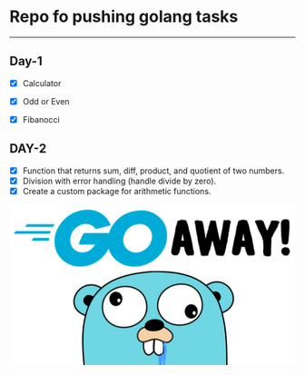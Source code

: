 # Repo fo pushing golang tasks
---
## Day-1

- [x] Calculator
- [x] Odd or Even
- [x] Fibanocci


## DAY-2

- [x] Function that returns sum, diff, product, and quotient of two numbers.
- [x] Division with error handling (handle divide by zero).
- [x] Create a custom package for arithmetic functions.

![Cover Image](./go.png)
